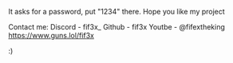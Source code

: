 It asks for a password, put "1234" there.
Hope you like my project

Contact me:
Discord - fif3x_
Github - fif3x
Youtbe - @fifextheking
https://www.guns.lol/fif3x

:)

